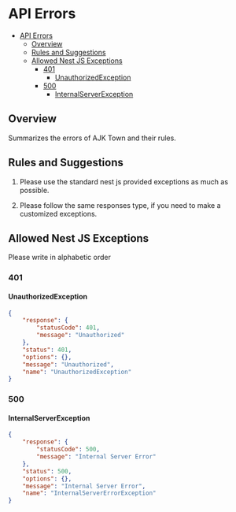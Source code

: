 # API Errors

<!-- TOC -->

- [API Errors](#api-errors)
  - [Overview](#overview)
  - [Rules and Suggestions](#rules-and-suggestions)
  - [Allowed Nest JS Exceptions](#allowed-nest-js-exceptions)
    - [401](#401)
      - [UnauthorizedException](#unauthorizedexception)
    - [500](#500)
      - [InternalServerException](#internalserverexception)

<!-- /TOC -->

## Overview

Summarizes the errors of AJK Town and their rules.


## Rules and Suggestions

1. Please use the standard nest js provided exceptions as much as possible.

1. Please follow the same responses type, if you need to make a customized exceptions.


## Allowed Nest JS Exceptions

Please write in alphabetic order

### 401
#### UnauthorizedException
```json
{
    "response": {
        "statusCode": 401,
        "message": "Unauthorized"
    },
    "status": 401,
    "options": {},
    "message": "Unauthorized",
    "name": "UnauthorizedException"
}
```

### 500
#### InternalServerException

```json
{
    "response": {
        "statusCode": 500,
        "message": "Internal Server Error"
    },
    "status": 500,
    "options": {},
    "message": "Internal Server Error",
    "name": "InternalServerErrorException"
}
```

